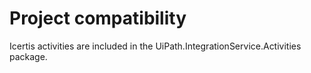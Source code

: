 ﻿# Project compatibility

Icertis activities are included in the
                    UiPath.IntegrationService.Activities package.
